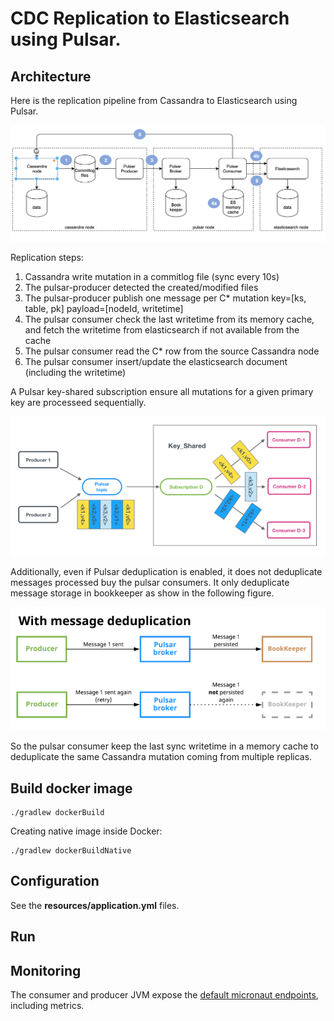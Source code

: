# CDC Replication to Elasticsearch using Pulsar.

## Architecture

Here is the replication pipeline from Cassandra to Elasticsearch using Pulsar.

![architecture](docs/images/architecture.png)

Replication steps:
1. Cassandra write mutation in a commitlog file (sync every 10s)
2. The pulsar-producer detected the created/modified files
3. The pulsar-producer publish one message per C* mutation key=[ks, table, pk] payload=[nodeId, writetime]
4. The pulsar consumer check the last writetime from its memory cache, and fetch the writetime from elasticsearch if not available from the cache
5. The pulsar consumer read the C* row from the source Cassandra node
6. The pulsar consumer insert/update the elasticsearch document (including the writetime) 

A Pulsar key-shared subscription ensure all mutations for a given primary key are processeed sequentially.

![subscription](docs/images/subscription-key-shared.png)

Additionally, even if Pulsar deduplication is enabled, it does not deduplicate messages processed buy the pulsar consumers.
It only deduplicate message storage in bookkeeper as show in the following figure.

![pulsar-deduplication](docs/images/pulsar-deduplication.png)

So the pulsar consumer keep the last sync writetime in a memory cache to deduplicate the same Cassandra mutation 
coming from multiple replicas.

## Build docker image

    ./gradlew dockerBuild
    
Creating native image inside Docker:

    ./gradlew dockerBuildNative

## Configuration

See the **resources/application.yml** files.

## Run

## Monitoring

The consumer and producer JVM expose the [default micronaut endpoints](https://docs.micronaut.io/latest/guide/index.html#management), including metrics.
